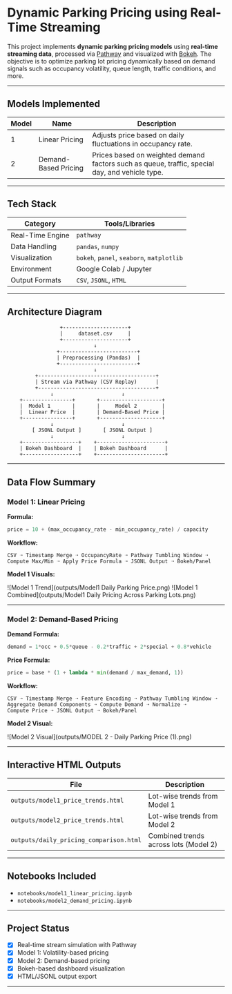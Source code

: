 
# Dynamic Parking Pricing using Real-Time Streaming

This project implements **dynamic parking pricing models** using **real-time streaming data**, processed via [Pathway](https://pathway.com) and visualized with [Bokeh](https://bokeh.org). The objective is to optimize parking lot pricing dynamically based on demand signals such as occupancy volatility, queue length, traffic conditions, and more.

---

## Models Implemented

| Model | Name                     | Description                                                                                    |
| ----- | ------------------------ | ---------------------------------------------------------------------------------------------- |
| 1     | Linear Pricing           | Adjusts price based on daily fluctuations in occupancy rate.                                   |
| 2     | Demand-Based Pricing     | Prices based on weighted demand factors such as queue, traffic, special day, and vehicle type. |

---

## Tech Stack

| Category         | Tools/Libraries                           |
| ---------------- | ----------------------------------------- |
| Real-Time Engine | `pathway`                                 |
| Data Handling    | `pandas`, `numpy`                         |
| Visualization    | `bokeh`, `panel`, `seaborn`, `matplotlib` |
| Environment      | Google Colab / Jupyter                    |
| Output Formats   | `CSV`, `JSONL`, `HTML`                    |

---

## Architecture Diagram

                     +---------------------+
                     |     dataset.csv     |
                     +---------------------+
                                ↓
                    +-------------------------+
                    | Preprocessing (Pandas)  |
                    +-------------------------+
                                ↓
             +--------------------------------------+
             | Stream via Pathway (CSV Replay)      |
             +--------------------------------------+
                  ↓                      ↓
        +----------------+       +--------------------+
        |  Model 1       |       |     Model 2        |
        |  Linear Price  |       | Demand-Based Price |
        +----------------+       +--------------------+
                  ↓                      ↓
            [ JSONL Output ]       [ JSONL Output ]
                  ↓                      ↓
        +------------------+    +----------------------+
        | Bokeh Dashboard  |    | Bokeh Dashboard      |
        +------------------+    +----------------------+

---

## Data Flow Summary

### Model 1: Linear Pricing

**Formula:**
```python
price = 10 + (max_occupancy_rate - min_occupancy_rate) / capacity
```

**Workflow:**
```
CSV ➝ Timestamp Merge ➝ OccupancyRate ➝ Pathway Tumbling Window ➝
Compute Max/Min ➝ Apply Price Formula ➝ JSONL Output ➝ Bokeh/Panel
```

**Model 1 Visuals:**

![Model 1 Trend](outputs/Model1 Daily Parking Price.png)
![Model 1 Combined](outputs/Model1 Daily Pricing Across Parking Lots.png)

---

### Model 2: Demand-Based Pricing

**Demand Formula:**
```python
demand = 1*occ + 0.5*queue - 0.2*traffic + 2*special + 0.8*vehicle
```

**Price Formula:**
```python
price = base * (1 + lambda * min(demand / max_demand, 1))
```

**Workflow:**
```
CSV ➝ Timestamp Merge ➝ Feature Encoding ➝ Pathway Tumbling Window ➝
Aggregate Demand Components ➝ Compute Demand ➝ Normalize ➝
Compute Price ➝ JSONL Output ➝ Bokeh/Panel
```

**Model 2 Visual:**

![Model 2 Visual](outputs/MODEL 2 - Daily Parking Price (1).png)

---

## Interactive HTML Outputs

| File                                  | Description                          |
| ------------------------------------- | ------------------------------------ |
| `outputs/model1_price_trends.html`    | Lot-wise trends from Model 1         |
| `outputs/model2_price_trends.html`    | Lot-wise trends from Model 2         |
| `outputs/daily_pricing_comparison.html` | Combined trends across lots (Model 2) |

---

## Notebooks Included

- `notebooks/model1_linear_pricing.ipynb`
- `notebooks/model2_demand_pricing.ipynb`

---

## Project Status

- [x] Real-time stream simulation with Pathway
- [x] Model 1: Volatility-based pricing
- [x] Model 2: Demand-based pricing
- [x] Bokeh-based dashboard visualization
- [x] HTML/JSONL output export

---

